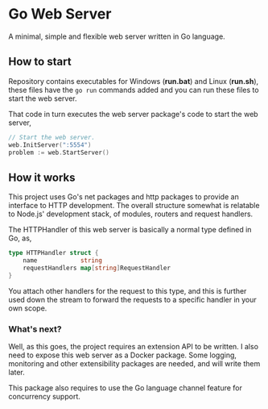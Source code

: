 # Go Web Server
A minimal, simple and flexible web server written in Go language. 

## How to start
Repository contains executables for Windows (**run.bat**) and Linux (**run.sh**), these files have the `go run` commands added and you can run these files to start the web server. 

That code in turn executes the web server package's code to start the web server,  
``` go
// Start the web server.
web.InitServer(":5554")
problem := web.StartServer()
```

## How it works
This project uses Go's net packages and http packages to provide an interface to HTTP development. The overall structure somewhat is relatable to Node.js' development stack, of modules, routers and request handlers. 

The HTTPHandler of this web server is basically a normal type defined in Go, as,  
``` go
type HTTPHandler struct {
    name            string
    requestHandlers map[string]RequestHandler
}
```
You attach other handlers for the request to this type, and this is further used down the stream to forward the requests to a specific handler in your own scope. 

### What's next?
Well, as this goes, the project requires an extension API to be written. I also need to expose this web server as a Docker package. Some logging, monitoring and other extensibility packages are needed, and will write them later. 

This package also requires to use the Go language channel feature for concurrency support. 

